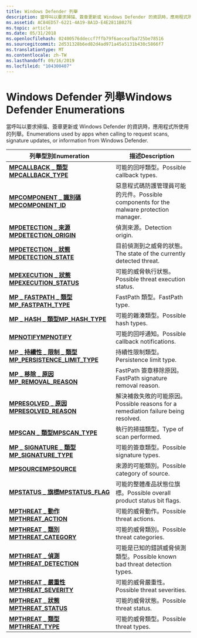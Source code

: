 ```yaml
---
title: Windows Defender 列舉
description: 當呼叫以要求掃描、簽章更新或 Windows Defender 的資訊時，應用程式所使用的列舉。
ms.assetid: AC84ED57-6221-4A19-8A1D-E4E2811B027E
ms.topic: article
ms.date: 05/31/2018
ms.openlocfilehash: 02400576ddeccf7ffb79f6aeceafba725be78516
ms.sourcegitcommit: 2d531328b6ed82d4ad971a45a5131b430c5866f7
ms.translationtype: MT
ms.contentlocale: zh-TW
ms.lasthandoff: 09/16/2019
ms.locfileid: "104300407"
---
```

# <a name="windows-defender-enumerations"></a><span data-ttu-id="54aea-103">Windows Defender 列舉</span><span class="sxs-lookup"><span data-stu-id="54aea-103">Windows Defender Enumerations</span></span>

<span data-ttu-id="54aea-104">當呼叫以要求掃描、簽章更新或 Windows Defender 的資訊時，應用程式所使用的列舉。</span><span class="sxs-lookup"><span data-stu-id="54aea-104">Enumerations used by apps when calling to request scans, signature updates, or information from Windows Defender.</span></span>



| <span data-ttu-id="54aea-105">列舉型別</span><span class="sxs-lookup"><span data-stu-id="54aea-105">Enumeration</span></span>                                                       | <span data-ttu-id="54aea-106">描述</span><span class="sxs-lookup"><span data-stu-id="54aea-106">Description</span></span>                                                           |
|-------------------------------------------------------------------|-----------------------------------------------------------------------|
| [<span data-ttu-id="54aea-107">**MPCALLBACK \_ 類型**</span><span class="sxs-lookup"><span data-stu-id="54aea-107">**MPCALLBACK\_TYPE**</span></span>](mpcallback-type.md)                       | <span data-ttu-id="54aea-108">可能的回呼類型。</span><span class="sxs-lookup"><span data-stu-id="54aea-108">Possible callback types.</span></span><br/>                                   |
| [<span data-ttu-id="54aea-109">**MPCOMPONENT \_ 識別碼**</span><span class="sxs-lookup"><span data-stu-id="54aea-109">**MPCOMPONENT\_ID**</span></span>](mpcomponent-id.md)                         | <span data-ttu-id="54aea-110">惡意程式碼防護管理員可能的元件。</span><span class="sxs-lookup"><span data-stu-id="54aea-110">Possible components for the malware protection manager.</span></span><br/>    |
| [<span data-ttu-id="54aea-111">**MPDETECTION \_ 來源**</span><span class="sxs-lookup"><span data-stu-id="54aea-111">**MPDETECTION\_ORIGIN**</span></span>](mpdetection-origin.md)                 | <span data-ttu-id="54aea-112">偵測來源。</span><span class="sxs-lookup"><span data-stu-id="54aea-112">Detection origin.</span></span><br/>                                          |
| [<span data-ttu-id="54aea-113">**MPDETECTION \_ 狀態**</span><span class="sxs-lookup"><span data-stu-id="54aea-113">**MPDETECTION\_STATE**</span></span>](mpdetection-state.md)                   | <span data-ttu-id="54aea-114">目前偵測到之威脅的狀態。</span><span class="sxs-lookup"><span data-stu-id="54aea-114">The state of the currently detected threat.</span></span><br/>                |
| [<span data-ttu-id="54aea-115">**MPEXECUTION \_ 狀態**</span><span class="sxs-lookup"><span data-stu-id="54aea-115">**MPEXECUTION\_STATUS**</span></span>](mpexecution-status.md)                 | <span data-ttu-id="54aea-116">可能的威脅執行狀態。</span><span class="sxs-lookup"><span data-stu-id="54aea-116">Possible threat execution status.</span></span><br/>                          |
| [<span data-ttu-id="54aea-117">**MP \_ FASTPATH \_ 類型**</span><span class="sxs-lookup"><span data-stu-id="54aea-117">**MP\_FASTPATH\_TYPE**</span></span>](mp-fastpath-type.md)                    | <span data-ttu-id="54aea-118">FastPath 類型。</span><span class="sxs-lookup"><span data-stu-id="54aea-118">FastPath type.</span></span><br/>                                             |
| [<span data-ttu-id="54aea-119">**MP \_ HASH \_ 類型**</span><span class="sxs-lookup"><span data-stu-id="54aea-119">**MP\_HASH\_TYPE**</span></span>](mp-hash-type.md)                            | <span data-ttu-id="54aea-120">可能的雜湊類型。</span><span class="sxs-lookup"><span data-stu-id="54aea-120">Possible hash types.</span></span><br/>                                       |
| [<span data-ttu-id="54aea-121">**MPNOTIFY**</span><span class="sxs-lookup"><span data-stu-id="54aea-121">**MPNOTIFY**</span></span>](mpnotify.md)                                      | <span data-ttu-id="54aea-122">可能的回呼通知。</span><span class="sxs-lookup"><span data-stu-id="54aea-122">Possible callback notifications.</span></span><br/>                           |
| [<span data-ttu-id="54aea-123">**MP \_ 持續性 \_ 限制 \_ 類型**</span><span class="sxs-lookup"><span data-stu-id="54aea-123">**MP\_PERSISTENCE\_LIMIT\_TYPE**</span></span>](mp-persistence-limit-type.md) | <span data-ttu-id="54aea-124">持續性限制類型。</span><span class="sxs-lookup"><span data-stu-id="54aea-124">Persistence limit type.</span></span><br/>                                    |
| [<span data-ttu-id="54aea-125">**MP \_ 移除 \_ 原因**</span><span class="sxs-lookup"><span data-stu-id="54aea-125">**MP\_REMOVAL\_REASON**</span></span>](mp-removal-reason.md)                  | <span data-ttu-id="54aea-126">FastPath 簽章移除原因。</span><span class="sxs-lookup"><span data-stu-id="54aea-126">FastPath signature removal reason.</span></span><br/>                         |
| [<span data-ttu-id="54aea-127">**MPRESOLVED \_ 原因**</span><span class="sxs-lookup"><span data-stu-id="54aea-127">**MPRESOLVED\_REASON**</span></span>](mpresolved-reason.md)                   | <span data-ttu-id="54aea-128">解決補救失敗的可能原因。</span><span class="sxs-lookup"><span data-stu-id="54aea-128">Possible reasons for a remediation failure being resolved.</span></span><br/> |
| [<span data-ttu-id="54aea-129">**MPSCAN \_ 類型**</span><span class="sxs-lookup"><span data-stu-id="54aea-129">**MPSCAN\_TYPE**</span></span>](mpscan-type.md)                               | <span data-ttu-id="54aea-130">執行的掃描類型。</span><span class="sxs-lookup"><span data-stu-id="54aea-130">Type of scan performed.</span></span><br/>                                    |
| [<span data-ttu-id="54aea-131">**MP \_ SIGNATURE \_ 類型**</span><span class="sxs-lookup"><span data-stu-id="54aea-131">**MP\_SIGNATURE\_TYPE**</span></span>](mp-signature-type.md)                  | <span data-ttu-id="54aea-132">可能的簽章類型。</span><span class="sxs-lookup"><span data-stu-id="54aea-132">Possible signature types.</span></span><br/>                                  |
| [<span data-ttu-id="54aea-133">**MPSOURCE**</span><span class="sxs-lookup"><span data-stu-id="54aea-133">**MPSOURCE**</span></span>](mpsource.md)                                      | <span data-ttu-id="54aea-134">來源的可能類別。</span><span class="sxs-lookup"><span data-stu-id="54aea-134">Possible category of source.</span></span><br/>                               |
| [<span data-ttu-id="54aea-135">**MPSTATUS \_ 旗標**</span><span class="sxs-lookup"><span data-stu-id="54aea-135">**MPSTATUS\_FLAG**</span></span>](mpstatus-flag.md)                           | <span data-ttu-id="54aea-136">可能的整體產品狀態位旗標。</span><span class="sxs-lookup"><span data-stu-id="54aea-136">Possible overall product status bit flags.</span></span><br/>                 |
| [<span data-ttu-id="54aea-137">**MPTHREAT \_ 動作**</span><span class="sxs-lookup"><span data-stu-id="54aea-137">**MPTHREAT\_ACTION**</span></span>](mpthreat-action.md)                       | <span data-ttu-id="54aea-138">可能的威脅動作。</span><span class="sxs-lookup"><span data-stu-id="54aea-138">Possible threat actions.</span></span><br/>                                   |
| [<span data-ttu-id="54aea-139">**MPTHREAT \_ 類別**</span><span class="sxs-lookup"><span data-stu-id="54aea-139">**MPTHREAT\_CATEGORY**</span></span>](mpthreat-category.md)                   | <span data-ttu-id="54aea-140">可能的威脅類別。</span><span class="sxs-lookup"><span data-stu-id="54aea-140">Possible threat categories.</span></span><br/>                                |
| [<span data-ttu-id="54aea-141">**MPTHREAT \_ 偵測**</span><span class="sxs-lookup"><span data-stu-id="54aea-141">**MPTHREAT\_DETECTION**</span></span>](mpthreat-detection.md)                 | <span data-ttu-id="54aea-142">可能是已知的錯誤威脅偵測類型。</span><span class="sxs-lookup"><span data-stu-id="54aea-142">Possible known bad threat detection types.</span></span><br/>                 |
| [<span data-ttu-id="54aea-143">**MPTHREAT \_ 嚴重性**</span><span class="sxs-lookup"><span data-stu-id="54aea-143">**MPTHREAT\_SEVERITY**</span></span>](mpthreat-severity.md)                   | <span data-ttu-id="54aea-144">可能的威脅嚴重性。</span><span class="sxs-lookup"><span data-stu-id="54aea-144">Possible threat severities.</span></span><br/>                                |
| [<span data-ttu-id="54aea-145">**MPTHREAT \_ 狀態**</span><span class="sxs-lookup"><span data-stu-id="54aea-145">**MPTHREAT\_STATUS**</span></span>](mpthreat-status.md)                       | <span data-ttu-id="54aea-146">可能的威脅狀態。</span><span class="sxs-lookup"><span data-stu-id="54aea-146">Possible threat status.</span></span><br/>                                    |
| [<span data-ttu-id="54aea-147">**MPTHREAT \_ 類型**</span><span class="sxs-lookup"><span data-stu-id="54aea-147">**MPTHREAT\_TYPE**</span></span>](mpthreat-type.md)                           | <span data-ttu-id="54aea-148">可能的威脅類型。</span><span class="sxs-lookup"><span data-stu-id="54aea-148">Possible threat types.</span></span><br/>                                     |



 

 

 





